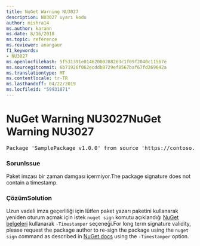 ```yaml
---
title: NuGet Warning NU3027
description: NU3027 uyarı kodu
author: mishra14
ms.author: karann
ms.date: 8/16/2018
ms.topic: reference
ms.reviewer: anangaur
f1_keywords:
- NU3027
ms.openlocfilehash: 5f531391e01462000288263c1f09f2040c11567e
ms.sourcegitcommit: 6b71926f062ecddb8729ef8567baf67fd269642a
ms.translationtype: MT
ms.contentlocale: tr-TR
ms.lasthandoff: 04/22/2019
ms.locfileid: "59931871"
---
```

# <a name="nuget-warning-nu3027"></a><span data-ttu-id="cac8d-103">NuGet Warning NU3027</span><span class="sxs-lookup"><span data-stu-id="cac8d-103">NuGet Warning NU3027</span></span>

<pre>Package 'SamplePackage v1.0.0' from source 'https://contoso.com/index.json': The signature should be timestamped to enable long-term signature validity after the certificate has expired.</pre>

### <a name="issue"></a><span data-ttu-id="cac8d-104">Sorun</span><span class="sxs-lookup"><span data-stu-id="cac8d-104">Issue</span></span>

<span data-ttu-id="cac8d-105">Paket imzası bir zaman damgası içermiyor.</span><span class="sxs-lookup"><span data-stu-id="cac8d-105">The package signature does not contain a timestamp.</span></span>


### <a name="solution"></a><span data-ttu-id="cac8d-106">Çözüm</span><span class="sxs-lookup"><span data-stu-id="cac8d-106">Solution</span></span>

<span data-ttu-id="cac8d-107">Uzun vadeli imza geçerliliği için lütfen paket yazarı paketini kullanarak yeniden oturum açmak için istek `nuget sign` komutu açıklandığı [NuGet belgeleri](https://docs.microsoft.com/en-us/nuget/create-packages/sign-a-package) kullanarak `-Timestamper` seçeneği.</span><span class="sxs-lookup"><span data-stu-id="cac8d-107">For long term signature validity, please request the package author to re-sign the package using the `nuget sign` command as described in [NuGet docs](https://docs.microsoft.com/en-us/nuget/create-packages/sign-a-package) using the `-Timestamper` option.</span></span>


